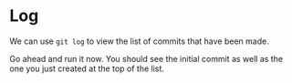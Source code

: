 # Log

We can use `git log` to view the list of commits that have been made.

Go ahead and run it now. You should see the initial commit as well as the one you just created at the top of the list.
